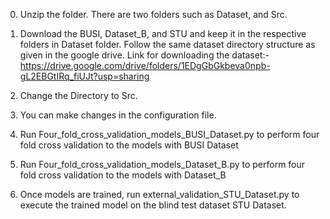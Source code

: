 0) Unzip the folder. There are two folders such as Dataset, and Src.

1) Download the BUSI, Dataset_B, and STU and keep it in the respective folders in Dataset folder. Follow the same dataset directory structure as given in the google drive. Link for downloading the dataset:- https://drive.google.com/drive/folders/1EDgGbGkbeva0npb-gL2EBGtIRq_fiUJt?usp=sharing

2) Change the Directory to Src.

3) You can make changes in the configuration file.

3) Run Four_fold_cross_validation_models_BUSI_Dataset.py to perform four fold cross validation to the models with BUSI Dataset

4) Run Four_fold_cross_validation_models_Dataset_B.py to perform four fold cross validation to the models with Dataset_B

5) Once models are trained, run external_validation_STU_Dataset.py to execute the trained model on the blind test dataset STU Dataset.

